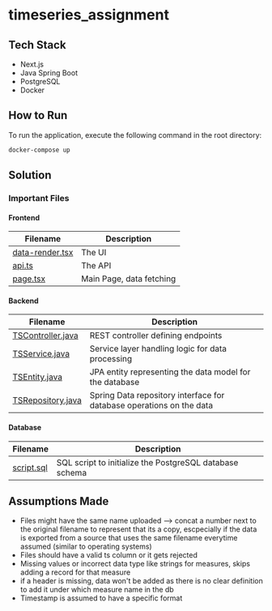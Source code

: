 # timeseries_assignment

## Tech Stack
- Next.js
- Java Spring Boot
- PostgreSQL
- Docker

## How to Run
To run the application, execute the following command in the root directory:
```bash
docker-compose up
```

## Solution
### Important Files

#### Frontend
| Filename | Description |
|----------|-------------|
| [data-render.tsx](https://github.com/YoussefMorcos/take_home_assignment_timeseries/blob/main/frontend/src/app/data-render.tsx) | The UI |
| [api.ts](https://github.com/YoussefMorcos/take_home_assignment_timeseries/blob/main/frontend/src/app/api.ts) | The API |
| [page.tsx](https://github.com/YoussefMorcos/take_home_assignment_timeseries/blob/main/frontend/src/app/page.tsx) | Main Page, data fetching |

#### Backend
| Filename | Description |
|----------|-------------|
| [TSController.java](https://github.com/YoussefMorcos/take_home_assignment_timeseries/blob/main/backend/src/main/java/com/example/backend/TSController.java) | REST controller defining endpoints |
| [TSService.java](https://github.com/YoussefMorcos/take_home_assignment_timeseries/blob/main/backend/src/main/java/com/example/backend/TSService.java) | Service layer handling logic for data processing |
| [TSEntity.java](https://github.com/YoussefMorcos/take_home_assignment_timeseries/blob/main/backend/src/main/java/com/example/backend/TSEntity.java) | JPA entity representing the data model for the database |
| [TSRepository.java](https://github.com/YoussefMorcos/take_home_assignment_timeseries/blob/main/backend/src/main/java/com/example/backend/TSRepository.java) | Spring Data repository interface for database operations on the data |


#### Database
| Filename | Description |
|----------|-------------|
| [script.sql](https://github.com/YoussefMorcos/take_home_assignment_timeseries/blob/main/db/script.sql) | SQL script to initialize the PostgreSQL database schema |

## Assumptions Made
- Files might have the same name uploaded --> concat a number next to the original filename to represent that its a copy, escpecially if the data is exported from a source that uses the same filename everytime assumed (similar to operating systems)
- Files should have a valid ts column or it gets rejected
- Missing values or incorrect data type like strings for measures, skips adding a record for that measure 
- if a header is missing, data won't be added as there is no clear definition to add it under which measure name in the db
- Timestamp is assumed to have a specific format